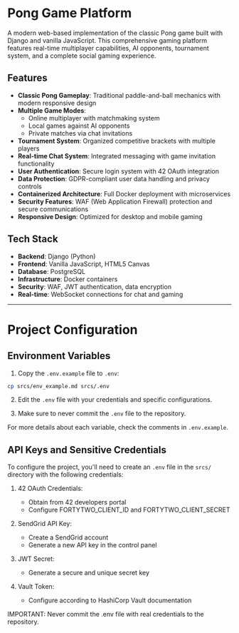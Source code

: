 # Pong Game Platform

A modern web-based implementation of the classic Pong game built with Django and vanilla JavaScript. This comprehensive gaming platform features real-time multiplayer capabilities, AI opponents, tournament system, and a complete social gaming experience.

## Features

- **Classic Pong Gameplay**: Traditional paddle-and-ball mechanics with modern responsive design
- **Multiple Game Modes**: 
  - Online multiplayer with matchmaking system
  - Local games against AI opponents
  - Private matches via chat invitations
- **Tournament System**: Organized competitive brackets with multiple players
- **Real-time Chat System**: Integrated messaging with game invitation functionality
- **User Authentication**: Secure login system with 42 OAuth integration
- **Data Protection**: GDPR-compliant user data handling and privacy controls
- **Containerized Architecture**: Full Docker deployment with microservices
- **Security Features**: WAF (Web Application Firewall) protection and secure communications
- **Responsive Design**: Optimized for desktop and mobile gaming

## Tech Stack

- **Backend**: Django (Python)
- **Frontend**: Vanilla JavaScript, HTML5 Canvas
- **Database**: PostgreSQL
- **Infrastructure**: Docker containers
- **Security**: WAF, JWT authentication, data encryption
- **Real-time**: WebSocket connections for chat and gaming

---

# Project Configuration

## Environment Variables

1. Copy the `.env.example` file to `.env`:
```bash
cp srcs/env_example.md srcs/.env
```

2. Edit the `.env` file with your credentials and specific configurations.

3. Make sure to never commit the `.env` file to the repository.

For more details about each variable, check the comments in `.env.example`.

## API Keys and Sensitive Credentials

To configure the project, you'll need to create an `.env` file in the `srcs/` directory with the following credentials:

1. 42 OAuth Credentials:
   - Obtain from 42 developers portal
   - Configure FORTYTWO_CLIENT_ID and FORTYTWO_CLIENT_SECRET

2. SendGrid API Key:
   - Create a SendGrid account
   - Generate a new API key in the control panel

3. JWT Secret:
   - Generate a secure and unique secret key

4. Vault Token:
   - Configure according to HashiCorp Vault documentation

IMPORTANT: Never commit the .env file with real credentials to the repository.